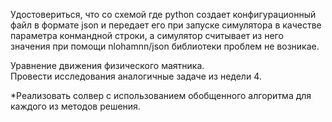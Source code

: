 Удостовериться, что со схемой где python создает конфигурационный файл в формате json и передает его при запуске симулятора в качестве параметра конмандной строки, а симулятор считывает из него значения при помощи nlohamnn/json библиотеки проблем не возникае.  

Уравнение движения физического маятника.  
Провести исследования аналогичные задаче из недели 4. 

*Реализовать солвер с использованием обобщенного алгоритма для каждого из методов решения.  
